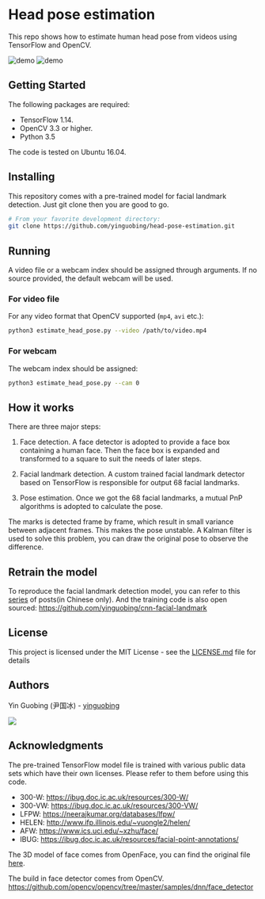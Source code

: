# Head pose estimation

This repo shows how to estimate human head pose from videos using TensorFlow and OpenCV.

![demo](doc/demo.gif)
![demo](doc/demo1.gif)

## Getting Started

The following packages are required:

- TensorFlow 1.14.
- OpenCV 3.3 or higher.
- Python 3.5

The code is tested on Ubuntu 16.04.

## Installing

This repository comes with a pre-trained model for facial landmark detection. Just git clone then you are good to go.

```bash
# From your favorite development directory:
git clone https://github.com/yinguobing/head-pose-estimation.git
```

## Running

A video file or a webcam index should be assigned through arguments. If no source provided, the default webcam will be used.

### For video file

For any video format that OpenCV supported (`mp4`, `avi` etc.):

```bash
python3 estimate_head_pose.py --video /path/to/video.mp4
```

### For webcam

The webcam index should be assigned:

```bash
python3 estimate_head_pose.py --cam 0
``` 

## How it works

There are three major steps:

1. Face detection. A face detector is adopted to provide a face box containing a human face. Then the face box is expanded and transformed to a square to suit the needs of later steps.

2. Facial landmark detection. A custom trained facial landmark detector based on TensorFlow is responsible for output 68 facial landmarks.

3. Pose estimation. Once we got the 68 facial landmarks, a mutual PnP algorithms is adopted to calculate the pose.

The marks is detected frame by frame, which result in small variance between adjacent frames. This makes the pose unstable. A Kalman filter is used to solve this problem, you can draw the original pose to observe the difference.

## Retrain the model

To reproduce the facial landmark detection model, you can refer to this [series](https://yinguobing.com/deeplearning/) of posts(in Chinese only). And the training code is also open sourced: https://github.com/yinguobing/cnn-facial-landmark

## License
This project is licensed under the MIT License - see the [LICENSE.md](LICENSE.md) file for details


## Authors	
Yin Guobing (尹国冰) - [yinguobing](https://yinguobing.com)	

![](doc/wechat_logo.png)


## Acknowledgments
The pre-trained TensorFlow model file is trained with various public data sets which have their own licenses. Please refer to them before using this code.

- 300-W: https://ibug.doc.ic.ac.uk/resources/300-W/
- 300-VW: https://ibug.doc.ic.ac.uk/resources/300-VW/
- LFPW: https://neerajkumar.org/databases/lfpw/
- HELEN: http://www.ifp.illinois.edu/~vuongle2/helen/
- AFW: https://www.ics.uci.edu/~xzhu/face/
- IBUG: https://ibug.doc.ic.ac.uk/resources/facial-point-annotations/

The 3D model of face comes from OpenFace, you can find the original file [here](https://github.com/TadasBaltrusaitis/OpenFace/blob/master/lib/local/LandmarkDetector/model/pdms/In-the-wild_aligned_PDM_68.txt).

The build in face detector comes from OpenCV. 
https://github.com/opencv/opencv/tree/master/samples/dnn/face_detector
